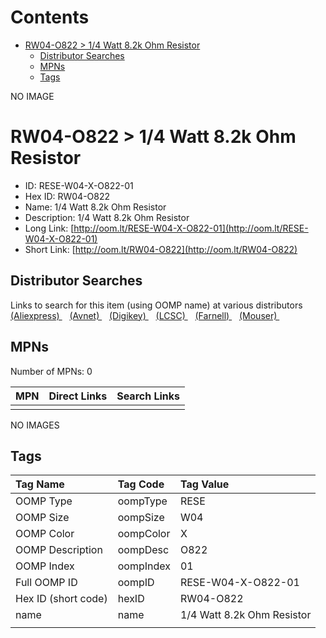 



Contents
========

* [RW04-O822 > 1/4 Watt 8.2k Ohm Resistor](#rw04-o822--14-watt-82k-ohm-resistor)
	* [Distributor Searches](#distributor-searches)
	* [MPNs](#mpns)
	* [Tags](#tags)
  
NO IMAGE  
# RW04-O822 > 1/4 Watt 8.2k Ohm Resistor

- ID: RESE-W04-X-O822-01
- Hex ID: RW04-O822
- Name: 1/4 Watt 8.2k Ohm Resistor
- Description: 1/4 Watt 8.2k Ohm Resistor
- Long Link: [http://oom.lt/RESE-W04-X-O822-01](http://oom.lt/RESE-W04-X-O822-01)
- Short Link: [http://oom.lt/RW04-O822](http://oom.lt/RW04-O822)

## Distributor Searches
  
Links to search for this item (using OOMP name) at various distributors  
[(Aliexpress) ](https://www.aliexpress.com/wholesale?SearchText=11171/4+Watt+8.2k+Ohm+Resistor)&nbsp;&nbsp;&nbsp;[(Avnet) ](https://www.avnet.com/shop/us/search/1/4+Watt+8.2k+Ohm+Resistor)&nbsp;&nbsp;&nbsp;[(Digikey) ](https://www.digikey.co.uk/en/products/result?s=1/4+Watt+8.2k+Ohm+Resistor)&nbsp;&nbsp;&nbsp;[(LCSC) ](https://www.lcsc.com/search?q=1/4+Watt+8.2k+Ohm+Resistor)&nbsp;&nbsp;&nbsp;[(Farnell) ](https://uk.farnell.com/search?st=1/4+Watt+8.2k+Ohm+Resistor)&nbsp;&nbsp;&nbsp;[(Mouser) ](https://www.mouser.com/c/?q=1/4+Watt+8.2k+Ohm+Resistor)&nbsp;&nbsp;&nbsp;
## MPNs
  
Number of MPNs: 0  

|MPN|Direct Links|Search Links|
| :--- | :--- | :--- |
||||
  
NO IMAGES  
## Tags
  

|Tag Name|Tag Code|Tag Value|
| :--- | :--- | :--- |
|OOMP Type|oompType|RESE|
|OOMP Size|oompSize|W04|
|OOMP Color|oompColor|X|
|OOMP Description|oompDesc|O822|
|OOMP Index|oompIndex|01|
|Full OOMP ID|oompID|RESE-W04-X-O822-01|
|Hex ID (short code)|hexID|RW04-O822|
|name|name|1/4 Watt 8.2k Ohm Resistor|
||||
